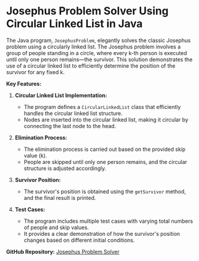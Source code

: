 # Josephus Problem Solver Using Circular Linked List in Java

The Java program, `JosephusProblem`, elegantly solves the classic Josephus problem using a circularly linked list. The Josephus problem involves a group of people standing in a circle, where every k-th person is executed until only one person remains—the survivor. This solution demonstrates the use of a circular linked list to efficiently determine the position of the survivor for any fixed k.

**Key Features:**

1. **Circular Linked List Implementation:**
   - The program defines a `CircularLinkedList` class that efficiently handles the circular linked list structure.
   - Nodes are inserted into the circular linked list, making it circular by connecting the last node to the head.

2. **Elimination Process:**
   - The elimination process is carried out based on the provided skip value (k).
   - People are skipped until only one person remains, and the circular structure is adjusted accordingly.

3. **Survivor Position:**
   - The survivor's position is obtained using the `getSurvivor` method, and the final result is printed.

4. **Test Cases:**
   - The program includes multiple test cases with varying total numbers of people and skip values.
   - It provides a clear demonstration of how the survivor's position changes based on different initial conditions.

**GitHub Repository:**
[Josephus Problem Solver](https://github.com/ZohaibRahim/CPSC-281/tree/Josephus-Problem---Circular-Linked-List)
